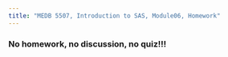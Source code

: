 ```yaml
---
title: "MEDB 5507, Introduction to SAS, Module06, Homework"
---
```


### No homework, no discussion, no quiz!!!
